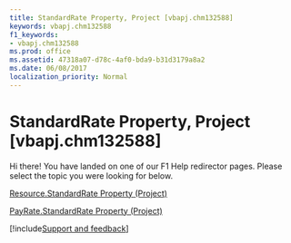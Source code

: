 ```yaml
---
title: StandardRate Property, Project [vbapj.chm132588]
keywords: vbapj.chm132588
f1_keywords:
- vbapj.chm132588
ms.prod: office
ms.assetid: 47318a07-d78c-4af0-bda9-b31d3179a8a2
ms.date: 06/08/2017
localization_priority: Normal
---
```



# StandardRate Property, Project [vbapj.chm132588]

Hi there! You have landed on one of our F1 Help redirector pages. Please select the topic you were looking for below.

[Resource.StandardRate Property (Project)](https://msdn.microsoft.com/library/40226b42-ef21-4623-668d-d84818fc6639%28Office.15%29.aspx)

[PayRate.StandardRate Property (Project)](https://msdn.microsoft.com/library/ad4d498b-2a64-d821-cf93-4d5fefda6da8%28Office.15%29.aspx)

[!include[Support and feedback](~/includes/feedback-boilerplate.md)]